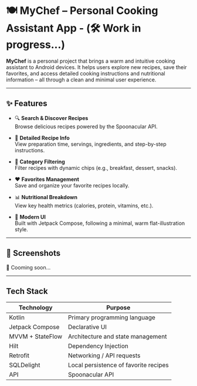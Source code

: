 # 🍽️ MyChef – Personal Cooking Assistant App - (🛠️ Work in progress...)

**MyChef** is a personal project that brings a warm and intuitive cooking assistant to Android devices. It helps users explore new recipes, save their favorites, and access detailed cooking instructions and nutritional information – all through a clean and minimal user experience.

---

## ✨ Features

- 🔍 **Search & Discover Recipes**  
  Browse delicious recipes powered by the Spoonacular API.

- 🧾 **Detailed Recipe Info**  
  View preparation time, servings, ingredients, and step-by-step instructions.

- 🥗 **Category Filtering**  
  Filter recipes with dynamic chips (e.g., breakfast, dessert, snacks).

- ❤️ **Favorites Management**  
  Save and organize your favorite recipes locally.

- 📊 **Nutritional Breakdown**  
  View key health metrics (calories, protein, vitamins, etc.).

- 🌙 **Modern UI**  
  Built with Jetpack Compose, following a minimal, warm flat-illustration style.

---

## 📱 Screenshots

👀 Cooming soon...

---

## Tech Stack

| Technology      | Purpose                                |
|-----------------|----------------------------------------|
| Kotlin          | Primary programming language           |
| Jetpack Compose | Declarative UI                         |
| MVVM + StateFlow| Architecture and state management      |
| Hilt            | Dependency Injection                   |
| Retrofit        | Networking / API requests              |
| SQLDelight      | Local persistence of favorite recipes  |
| API             | Spoonacular API                        |

